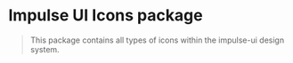 # Impulse UI Icons package

> This package contains all types of icons within the impulse-ui design system.